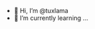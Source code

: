 - 👋 Hi, I’m @tuxlama
- 🌱 I’m currently learning ...


<!---
tuxlama/tuxlama is a ✨ special ✨ repository because its `README.md` (this file) appears on your GitHub profile.
You can click the Preview link to take a look at your changes.
--->
